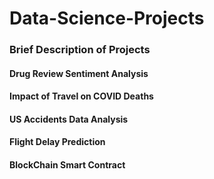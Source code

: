 # Data-Science-Projects
### Brief Description of Projects

#### Drug Review Sentiment Analysis

#### Impact of Travel on COVID Deaths

#### US Accidents Data Analysis

#### Flight Delay Prediction

#### BlockChain Smart Contract
